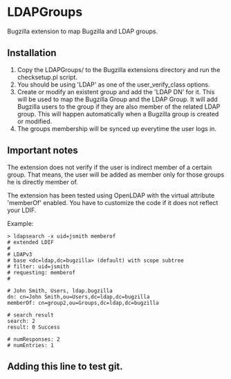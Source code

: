 LDAPGroups
==========

Bugzilla extension to map Bugzilla and LDAP groups.

## Installation

1. Copy the LDAPGroups/ to the Bugzilla extensions directory and run the checksetup.pl script.
2. You should be using 'LDAP' as one of the user_verify_class options.
3. Create or modify an existent group and add the 'LDAP DN' for it. This will be used to map the Bugzilla Group and the LDAP Group. It will add Bugzilla users to the group if they are also member of the related LDAP group. This will happen automatically when a Bugzilla group is created or modified.
4. The groups membership will be synced up everytime the user logs in.

## Important notes

The extension does not verify if the user is indirect member of a certain group. That means,
the user will be added as member only for those groups he is directly member of.

The extension has been tested using OpenLDAP with the virtual attribute 'memberOf' enabled. You have to customize the code if it does not reflect your LDIF.

Example:

    > ldapsearch -x uid=jsmith memberof
    # extended LDIF
    #
    # LDAPv3
    # base <dc=ldap,dc=bugzilla> (default) with scope subtree
    # filter: uid=jsmith
    # requesting: memberof 
    #

    # John Smith, Users, ldap.bugzilla
    dn: cn=John Smith,ou=Users,dc=ldap,dc=bugzilla
    memberOf: cn=group2,ou=Groups,dc=ldap,dc=bugzilla

    # search result
    search: 2
    result: 0 Success

    # numResponses: 2
    # numEntries: 1

## Adding this line to test git.